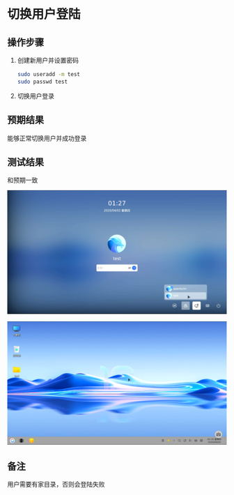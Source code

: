 # 切换用户登陆

## 操作步骤

1. 创建新用户并设置密码

   ``` bash
   sudo useradd -m test
   sudo passwd test
   ```
2. 切换用户登录

## 预期结果

能够正常切换用户并成功登录

## 测试结果

和预期一致

![切换用户界面](./img/切换用户界面.jpg)

![切换用户登陆](./img/切换用户登陆.jpg)

## 备注

用户需要有家目录，否则会登陆失败
